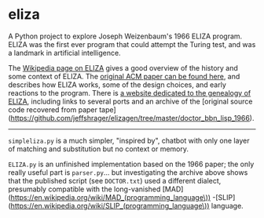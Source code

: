 # eliza

A Python project to explore Joseph Weizenbaum's 1966 ELIZA program.
ELIZA was the first ever program that could attempt the Turing test,
and was a landmark in artificial intelligence.

The [Wikipedia page on ELIZA](https://en.wikipedia.org/wiki/ELIZA)
gives a good overview of the history and some context of ELIZA.
The [original ACM paper can be found here](https://dl.acm.org/citation.cfm?id=365168),
and describes how ELIZA works, some of the design choices, and
early reactions to the program.
There is [a website dedicated to the genealogy of ELIZA](http://elizagen.org/),
including links to several ports and an archive of the
[original source code recovered from paper tape]
(https://github.com/jeffshrager/elizagen/tree/master/doctor_bbn_lisp_1966).

----------------

`simpleliza.py` is a much simpler, "inspired by", chatbot with only
one layer of matching and substitution but no context or memory.

`ELIZA.py` is an unfinished implementation based on the 1966 paper;
the only really useful part is `parser.py`... but investigating the
archive above shows that the published script (see `DOCTOR.txt`) used
a different dialect, presumably compatible with the long-vanished
[MAD](https://en.wikipedia.org/wiki/MAD_(programming_language\))
-[SLIP](https://en.wikipedia.org/wiki/SLIP_(programming_language\))
language.
